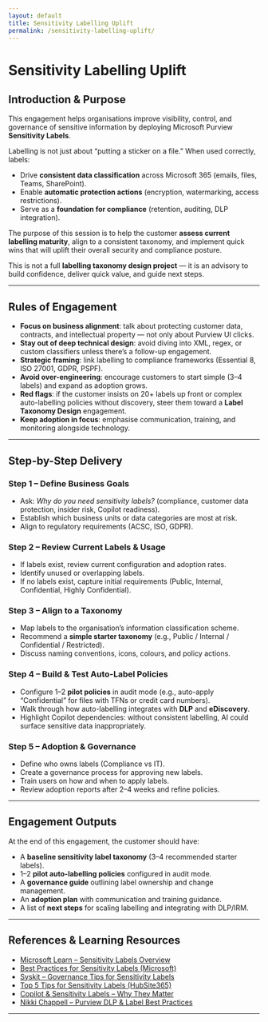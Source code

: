 ```yaml
---
layout: default
title: Sensitivity Labelling Uplift
permalink: /sensitivity-labelling-uplift/
---
```


# Sensitivity Labelling Uplift

## Introduction & Purpose

This engagement helps organisations improve visibility, control, and governance of sensitive information by deploying Microsoft Purview **Sensitivity Labels**.  

Labelling is not just about “putting a sticker on a file.” When used correctly, labels:  
- Drive **consistent data classification** across Microsoft 365 (emails, files, Teams, SharePoint).  
- Enable **automatic protection actions** (encryption, watermarking, access restrictions).  
- Serve as a **foundation for compliance** (retention, auditing, DLP integration).  

The purpose of this session is to help the customer **assess current labelling maturity**, align to a consistent taxonomy, and implement quick wins that will uplift their overall security and compliance posture.  

This is not a full **labelling taxonomy design project** — it is an advisory to build confidence, deliver quick value, and guide next steps.

---

## Rules of Engagement

- **Focus on business alignment**: talk about protecting customer data, contracts, and intellectual property — not only about Purview UI clicks.  
- **Stay out of deep technical design**: avoid diving into XML, regex, or custom classifiers unless there’s a follow-up engagement.  
- **Strategic framing**: link labelling to compliance frameworks (Essential 8, ISO 27001, GDPR, PSPF).  
- **Avoid over-engineering**: encourage customers to start simple (3–4 labels) and expand as adoption grows.  
- **Red flags**: if the customer insists on 20+ labels up front or complex auto-labelling policies without discovery, steer them toward a **Label Taxonomy Design** engagement.  
- **Keep adoption in focus**: emphasise communication, training, and monitoring alongside technology.

---

## Step-by-Step Delivery

### Step 1 – Define Business Goals
- Ask: *Why do you need sensitivity labels?* (compliance, customer data protection, insider risk, Copilot readiness).  
- Establish which business units or data categories are most at risk.  
- Align to regulatory requirements (ACSC, ISO, GDPR).  

### Step 2 – Review Current Labels & Usage
- If labels exist, review current configuration and adoption rates.  
- Identify unused or overlapping labels.  
- If no labels exist, capture initial requirements (Public, Internal, Confidential, Highly Confidential).  

### Step 3 – Align to a Taxonomy
- Map labels to the organisation’s information classification scheme.  
- Recommend a **simple starter taxonomy** (e.g., Public / Internal / Confidential / Restricted).  
- Discuss naming conventions, icons, colours, and policy actions.  

### Step 4 – Build & Test Auto-Label Policies
- Configure 1–2 **pilot policies** in audit mode (e.g., auto-apply “Confidential” for files with TFNs or credit card numbers).  
- Walk through how auto-labelling integrates with **DLP** and **eDiscovery**.  
- Highlight Copilot dependencies: without consistent labelling, AI could surface sensitive data inappropriately.  

### Step 5 – Adoption & Governance
- Define who owns labels (Compliance vs IT).  
- Create a governance process for approving new labels.  
- Train users on how and when to apply labels.  
- Review adoption reports after 2–4 weeks and refine policies.  

---

## Engagement Outputs

At the end of this engagement, the customer should have:  
- A **baseline sensitivity label taxonomy** (3–4 recommended starter labels).  
- 1–2 **pilot auto-labelling policies** configured in audit mode.  
- A **governance guide** outlining label ownership and change management.  
- An **adoption plan** with communication and training guidance.  
- A list of **next steps** for scaling labelling and integrating with DLP/IRM.  

---

## References & Learning Resources

- [Microsoft Learn – Sensitivity Labels Overview](https://learn.microsoft.com/en-us/microsoft-365/compliance/sensitivity-labels)  
- [Best Practices for Sensitivity Labels (Microsoft)](https://learn.microsoft.com/en-us/purview/data-gov-best-practices-sensitivity-labels)  
- [Syskit – Governance Tips for Sensitivity Labels](https://www.syskit.com/governance-handbook/sensitivity-labels/best-practices-sensitivity-labels/)  
- [Top 5 Tips for Sensitivity Labels (HubSite365)](https://www.hubsite365.com/en-ww/crm-pages/my-top-5-tips-for-sensitivity-labels-in-microsoft-purview.htm)  
- [Copilot & Sensitivity Labels – Why They Matter](https://teamcopilot.nl/2025/02/15/building-a-sensitivity-labeling-strategy-for-microsoft-purview-protecting-data-in-the-age-of-copilot/)  
- [Nikki Chappell – Purview DLP & Label Best Practices](https://nikkichapple.com/microsoft-purview-dlp-best-practices/)  

---

